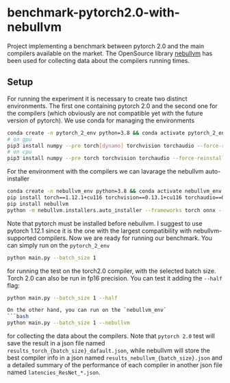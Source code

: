 # benchmark-pytorch2.0-with-nebullvm
Project implementing a benchmark between pytorch 2.0 and the main compilers available on the market. The OpenSource library [nebullvm](https://github.com/nebuly-ai/nebullvm) has been used for collecting data about the compilers running times. 

## Setup
For running the experiment it is necessary to create two distinct environments. The first one containing pytorch 2.0 and the second one for the compilers (which obviously are not compatible yet with the future version of pytorch). We use conda for managing the environments
```bash
conda create -n pytorch_2_env python=3.8 && conda activate pytorch_2_env
# on gpu
pip3 install numpy --pre torch[dynamo] torchvision torchaudio --force-reinstall --extra-index-url https://download.pytorch.org/whl/nightly/cu117
# on cpu 
pip3 install numpy --pre torch torchvision torchaudio --force-reinstall --extra-index-url https://download.pytorch.org/whl/nightly/cpu
```
For the environment with the compilers we can lavarage the nebullvm auto-installer
```bash
conda create -n nebullvm_env python=3.8 && conda activate nebullvm_env
pip install torch==1.12.1+cu116 torchvision==0.13.1+cu116 torchaudio==0.12.1 --extra-index-url https://download.pytorch.org/whl/cu116
pip install nebullvm
python -m nebullvm.installers.auto_installer --frameworks torch onnx --compilers all
```
Note that pytorch must be installed before nebullvm. I suggest to use pytorch 1.12.1 since it is the one with the largest compatibility with nebullvm-supported compilers. Now we are ready for running our benchmark.
You can simply run on the `pytorch_2_env`
```bash
python main.py --batch_size 1 
```
for running the test on the torch2.0 compiler, with the selected batch size. Torch 2.0 can also be run in fp16 precision. You can test it adding the `--half` flag:
```bash
python main.py --batch_size 1 --half

On the other hand, you can run on the `nebullvm_env`
```bash
python main.py --batch_size 1 --nebullvm
```
for collecting the data about the compilers. Note that `pytorch 2.0` test will save the result in a json file named `results_torch_{batch_size}_dafault.json`, while nebullvm will store the best compiler info in a json named `results_nebullvm_{batch_size}.json` and a detailed summary of the performance of each compiler in another json file named `latencies_ResNet_*.json`.

